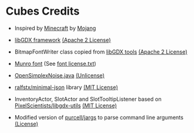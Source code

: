Cubes Credits
=======

* Inspired by [Minecraft](https://minecraft.net/) by [Mojang](https://mojang.com/)

* [libGDX framework](http://libgdx.badlogicgames.com/) [(Apache 2 License)](https://github.com/libgdx/libgdx/blob/master/LICENSE)

* BitmapFontWriter class copied from [libGDX tools](https://github.com/libgdx/libgdx/blob/0852f43d5cf8a0ffe35824ce9f7c1301d760747d/extensions/gdx-tools/src/com/badlogic/gdx/tools/bmfont/BitmapFontWriter.java) [(Apache 2 License)](https://github.com/libgdx/libgdx/blob/master/LICENSE)

* [Munro font](http://tenbytwenty.com/?xxxx_posts=munro) (See [font license.txt](/assets/assets/font/font%20license.txt))

* [OpenSimplexNoise.java](https://gist.github.com/KdotJPG/b1270127455a94ac5d19) [(Unlicense)](https://gist.github.com/KdotJPG/b1270127455a94ac5d19#file-unlicense)

* [ralfstx/minimal-json](https://github.com/ralfstx/minimal-json) library [(MIT License)](https://github.com/ralfstx/minimal-json/blob/master/LICENSE)

* InventoryActor, SlotActor and SlotTooltipListener based on [PixelScientists/libgdx-utils](https://github.com/PixelScientists/libgdx-utils) [(MIT License)](https://github.com/PixelScientists/libgdx-utils/blob/master/LICENSE)

* Modified version of [purcell/jargs](https://github.com/purcell/jargs) to parse command line arguments [(License)](https://github.com/purcell/jargs/blob/master/LICENCE)